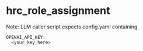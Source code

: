 # hrc_role_assignment

Note: LLM caller script expects config.yaml containing
```
OPENAI_API_KEY:
  <your_key_here>
```
